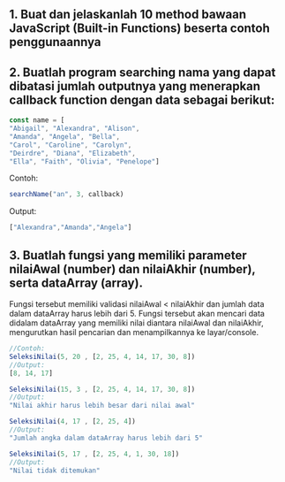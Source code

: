 ## 1. Buat dan jelaskanlah 10 method bawaan JavaScript (Built-in Functions) beserta contoh penggunaannya
## 2. Buatlah program searching nama yang dapat dibatasi jumlah outputnya yang menerapkan  callback function dengan data sebagai berikut:
```js
const name = [
"Abigail", "Alexandra", "Alison",
"Amanda", "Angela", "Bella",
"Carol", "Caroline", "Carolyn",
"Deirdre", "Diana", "Elizabeth",
"Ella", "Faith", "Olivia", "Penelope"]
```

Contoh:
```js
searchName("an", 3, callback)
```

Output: 
```js
["Alexandra","Amanda","Angela"]
```

## 3. Buatlah fungsi yang memiliki parameter nilaiAwal (number) dan nilaiAkhir (number), serta dataArray (array). 
Fungsi tersebut memiliki validasi nilaiAwal < nilaiAkhir dan jumlah data dalam dataArray harus lebih dari 5.
Fungsi tersebut akan mencari data didalam dataArray yang memiliki nilai diantara nilaiAwal dan nilaiAkhir, mengurutkan hasil pencarian dan menampilkannya ke layar/console.

```js
//Contoh: 
SeleksiNilai(5, 20 , [2, 25, 4, 14, 17, 30, 8])
//Output:
[8, 14, 17]

SeleksiNilai(15, 3 , [2, 25, 4, 14, 17, 30, 8])
//Output: 
"Nilai akhir harus lebih besar dari nilai awal"

SeleksiNilai(4, 17 , [2, 25, 4])
//Output:
"Jumlah angka dalam dataArray harus lebih dari 5"

SeleksiNilai(5, 17 , [2, 25, 4, 1, 30, 18])
//Output: 
"Nilai tidak ditemukan"
```